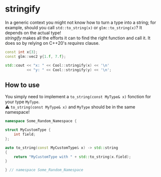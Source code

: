 # stringify

In a generic context you might not know how to turn a type into a string; for example, should you call `std::to_string(x)` or `glm::to_string(x)`? It depends on the actual type!<br/>
*stringify* makes all the efforts it can to find the right function and call it. It does so by relying on C++20's *requires* clause.

```cpp
const int x{3};
const glm::vec2 y{1.f, 7.f};

std::cout << "x: " << Cool::stringify(x) << '\n'
          << "y: " << Cool::stringify(y) << '\n';
```

## How to use

You simply need to implement a `to_string(const MyType& x)` fonction for your type `MyType`.<br/>
⚠️ `to_string(const MyType& x)` and `MyType` should be in the same namespace!

```cpp
namespace Some_Random_Namespace {

struct MyCustomType {
    int field;
};

auto to_string(const MyCustomType& x) -> std::string
{
    return "MyCustomType with " + std::to_string(x.field);
}

} // namespace Some_Random_Namespace
```